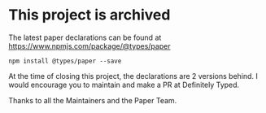 # This project is archived #

The latest paper declarations can be found at https://www.npmjs.com/package/@types/paper  

`npm install @types/paper --save`

At the time of closing this project, the declarations are 2 versions behind. I would encourage you to maintain and make a PR at Definitely Typed. 

Thanks to all the Maintainers and the Paper Team. 